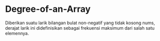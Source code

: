 # Degree-of-an-Array
Diberikan suatu larik bilangan bulat non-negatif yang tidak kosong nums, derajat larik ini didefinisikan sebagai frekuensi maksimum dari salah satu elemennya.
